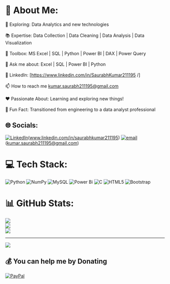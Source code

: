 # 💫 About Me:
🔭 Exploring: Data Analytics and new technologies<br><br>📚 Expertise: Data Collection | Data Cleaning | Data Analysis | Data Visualization<br><br>🧰 Toolbox: MS Excel | SQL | Python | Power BI | DAX | Power Query<br><br>💬 Ask me about: Excel | SQL | Power BI | Python<br><br>🔗 LinkedIn: [https://www.linkedin.com/in/SaurabhKumar211195 /]<br><br>📫 How to reach me kumar.saurabh211195@gmail.com<br><br>❤️ Passionate About: Learning and exploring new things!<br><br>🌟 Fun Fact: Transitioned from engineering to a data analyst professional


## 🌐 Socials:
[![LinkedIn](https://img.shields.io/badge/LinkedIn-%230077B5.svg?logo=linkedin&logoColor=white)](https://linkedin.com/in/saurabhkumar211195)(www.linkedin.com/in/saurabhkumar211195)
[![email](https://img.shields.io/badge/Email-D14836?logo=gmail&logoColor=white)](mailto:kumar.saurabh211195@gmail.com) (kumar.saurabh211195@gmail.com) 


# 💻 Tech Stack:
![Python](https://img.shields.io/badge/python-3670A0?style=for-the-badge&logo=python&logoColor=ffdd54) ![NumPy](https://img.shields.io/badge/numpy-%23013243.svg?style=for-the-badge&logo=numpy&logoColor=white) ![MySQL](https://img.shields.io/badge/mysql-4479A1.svg?style=for-the-badge&logo=mysql&logoColor=white) ![Power Bi](https://img.shields.io/badge/power_bi-F2C811?style=for-the-badge&logo=powerbi&logoColor=black) ![C](https://img.shields.io/badge/c-%2300599C.svg?style=for-the-badge&logo=c&logoColor=white) ![HTML5](https://img.shields.io/badge/html5-%23E34F26.svg?style=for-the-badge&logo=html5&logoColor=white) ![Bootstrap](https://img.shields.io/badge/bootstrap-%238511FA.svg?style=for-the-badge&logo=bootstrap&logoColor=white)
# 📊 GitHub Stats:
![](https://github-readme-stats.vercel.app/api?username=SaurabhKumar211195&theme=default&hide_border=true&include_all_commits=false&count_private=false)<br/>
![](https://nirzak-streak-stats.vercel.app/?user=SaurabhKumar211195&theme=default&hide_border=true)<br/>
![](https://github-readme-stats.vercel.app/api/top-langs/?username=SaurabhKumar211195&theme=default&hide_border=true&include_all_commits=false&count_private=false&layout=compact)

---
[![](https://visitcount.itsvg.in/api?id=SaurabhKumar211195&icon=0&color=0)](https://visitcount.itsvg.in)

  ## 💰 You can help me by Donating
  [![PayPal](https://img.shields.io/badge/PayPal-00457C?style=for-the-badge&logo=paypal&logoColor=white)](https://paypal.me/https://www.paypal.me/8881363375) 

  
<!-- Proudly created with GPRM ( https://gprm.itsvg.in ) -->
